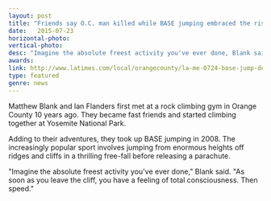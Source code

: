 ```yaml
---
layout: post
title: "Friends say O.C. man killed while BASE jumping embraced the risks"
date:   2015-07-23 
horizontal-photo:
vertical-photo:
desc: "Imagine the absolute freest activity you've ever done, Blank said. As soon as you leave the cliff, you have a feeling of total consciousness. Then speed."
awards:
link: http://www.latimes.com/local/orangecounty/la-me-0724-base-jump-death-20150724-story.html
type: featured
genre: news
---
```



Matthew Blank and Ian Flanders first met at a rock climbing gym in Orange County 10 years ago. They became fast friends and started climbing together at Yosemite National Park.

Adding to their adventures, they took up BASE jumping in 2008. The increasingly popular sport involves jumping from enormous heights off ridges and cliffs in a thrilling free-fall before releasing a parachute.

"Imagine the absolute freest activity you've ever done," Blank said. "As soon as you leave the cliff, you have a feeling of total consciousness. Then speed."